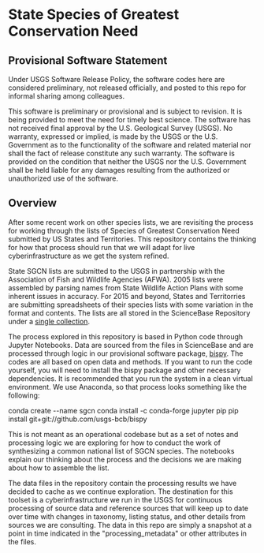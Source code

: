 # State Species of Greatest Conservation Need

## Provisional Software Statement

Under USGS Software Release Policy, the software codes here are considered preliminary, not released officially, and posted to this repo for informal sharing among colleagues.

This software is preliminary or provisional and is subject to revision. It is being provided to meet the need for timely best science. The software has not received final approval by the U.S. Geological Survey (USGS). No warranty, expressed or implied, is made by the USGS or the U.S. Government as to the functionality of the software and related material nor shall the fact of release constitute any such warranty. The software is provided on the condition that neither the USGS nor the U.S. Government shall be held liable for any damages resulting from the authorized or unauthorized use of the software.

## Overview

After some recent work on other species lists, we are revisiting the process for working through the lists of Species of Greatest Conservation Need submitted by US States and Territories. This repository contains the thinking for how that process should run that we will adapt for live cyberinfrastructure as we get the system refined.

State SGCN lists are submitted to the USGS in partnership with the Association of Fish and Wildlife Agencies (AFWA). 2005 lists were assembled by parsing names from State Wildlife Action Plans with some inherent issues in accuracy. For 2015 and beyond, States and Territorries are submitting spreadsheets of their species lists with some variation in the format and contents. The lists are all stored in the ScienceBase Repository under a [single collection](https://www.sciencebase.gov/catalog/item/56d720ece4b015c306f442d5).

The process explored in this repository is based in Python code through Jupyter Notebooks. Data are sourced from the files in ScienceBase and are processed through logic in our provisional software package, [bispy](https://github.com/usgs-bcb/bispy). The codes are all based on open data and methods. If you want to run the code yourself, you will need to install the bispy package and other necessary dependencies. It is recommended that you run the system in a clean virtual environment. We use Anaconda, so that process looks something like the following:

conda create --name sgcn
conda install -c conda-forge jupyter pip
pip install git+git://github.com/usgs-bcb/bispy

This is not meant as an operational codebase but as a set of notes and processing logic we are exploring for how to conduct the work of synthesizing a common national list of SGCN species. The notebooks explain our thinking about the process and the decisions we are making about how to assemble the list.

The data files in the repository contain the processing results we have decided to cache as we continue exploration. The destination for this toolset is a cyberinfrastructure we run in the USGS for continuous processing of source data and reference sources that will keep up to date over time with changes in taxonomy, listing status, and other details from sources we are consulting. The data in this repo are simply a snapshot at a point in time indicated in the "processing_metadata" or other attributes in the files.

